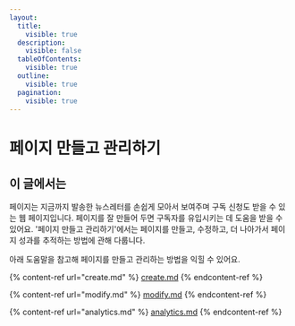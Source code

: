 ```yaml
---
layout:
  title:
    visible: true
  description:
    visible: false
  tableOfContents:
    visible: true
  outline:
    visible: true
  pagination:
    visible: true
---
```


# 페이지 만들고 관리하기

## 이 글에서는

페이지는 지금까지 발송한 뉴스레터를 손쉽게 모아서 보여주며 구독 신청도 받을 수 있는 웹 페이지입니다. 페이지를 잘 만들어 두면 구독자를 유입시키는 데 도움을 받을 수 있어요. '페이지 만들고 관리하기'에서는 페이지를 만들고, 수정하고, 더 나아가서 페이지 성과를 추적하는 방법에 관해 다룹니다.

아래 도움말을 참고해 페이지를 만들고 관리하는 방법을 익힐 수 있어요.

{% content-ref url="create.md" %}
[create.md](create.md)
{% endcontent-ref %}

{% content-ref url="modify.md" %}
[modify.md](modify.md)
{% endcontent-ref %}

{% content-ref url="analytics.md" %}
[analytics.md](analytics.md)
{% endcontent-ref %}
